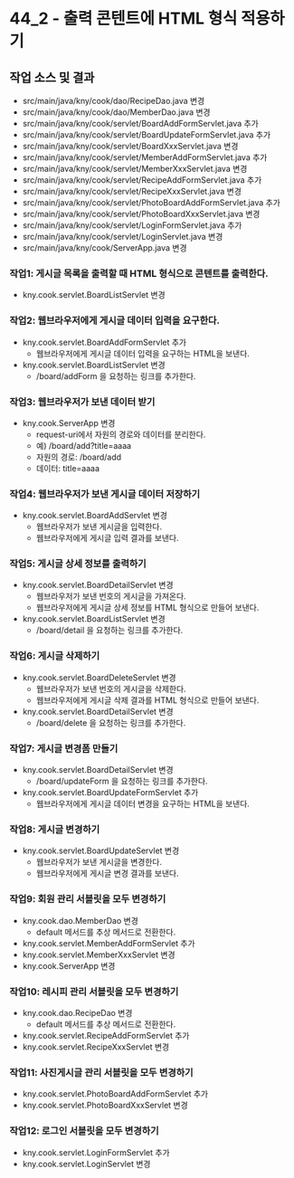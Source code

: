 # 44_2 - 출력 콘텐트에 HTML 형식 적용하기


## 작업 소스 및 결과

- src/main/java/kny/cook/dao/RecipeDao.java 변경 
- src/main/java/kny/cook/dao/MemberDao.java 변경
- src/main/java/kny/cook/servlet/BoardAddFormServlet.java 추가
- src/main/java/kny/cook/servlet/BoardUpdateFormServlet.java 추가
- src/main/java/kny/cook/servlet/BoardXxxServlet.java 변경
- src/main/java/kny/cook/servlet/MemberAddFormServlet.java 추가
- src/main/java/kny/cook/servlet/MemberXxxServlet.java 변경
- src/main/java/kny/cook/servlet/RecipeAddFormServlet.java 추가
- src/main/java/kny/cook/servlet/RecipeXxxServlet.java 변경
- src/main/java/kny/cook/servlet/PhotoBoardAddFormServlet.java 추가
- src/main/java/kny/cook/servlet/PhotoBoardXxxServlet.java 변경
- src/main/java/kny/cook/servlet/LoginFormServlet.java 추가
- src/main/java/kny/cook/servlet/LoginServlet.java 변경
- src/main/java/kny/cook/ServerApp.java 변경


### 작업1: 게시글 목록을 출력할 때 HTML 형식으로 콘텐트를 출력한다.

- kny.cook.servlet.BoardListServlet 변경

### 작업2: 웹브라우저에게 게시글 데이터 입력을 요구한다.

- kny.cook.servlet.BoardAddFormServlet 추가
  - 웹브라우저에게 게시글 데이터 입력을 요구하는 HTML을 보낸다.
- kny.cook.servlet.BoardListServlet 변경
  - /board/addForm 을 요청하는 링크를 추가한다.


### 작업3: 웹브라우저가 보낸 데이터 받기

- kny.cook.ServerApp 변경
  - request-uri에서 자원의 경로와 데이터를 분리한다.
  - 예) /board/add?title=aaaa
  - 자원의 경로: /board/add
  - 데이터: title=aaaa

### 작업4: 웹브라우저가 보낸 게시글 데이터 저장하기

- kny.cook.servlet.BoardAddServlet 변경
  - 웹브라우저가 보낸 게시글을 입력한다.
  - 웹브라우저에게 게시글 입력 결과를 보낸다.

### 작업5: 게시글 상세 정보를 출력하기

- kny.cook.servlet.BoardDetailServlet 변경
  - 웹브라우저가 보낸 번호의 게시글을 가져온다.
  - 웹브라우저에게 게시글 상세 정보를 HTML 형식으로 만들어 보낸다.
- kny.cook.servlet.BoardListServlet 변경
  - /board/detail 을 요청하는 링크를 추가한다.  

### 작업6: 게시글 삭제하기

- kny.cook.servlet.BoardDeleteServlet 변경
  - 웹브라우저가 보낸 번호의 게시글을 삭제한다.
  - 웹브라우저에게 게시글 삭제 결과를 HTML 형식으로 만들어 보낸다.
- kny.cook.servlet.BoardDetailServlet 변경
  - /board/delete 을 요청하는 링크를 추가한다.

### 작업7: 게시글 변경폼 만들기

- kny.cook.servlet.BoardDetailServlet 변경
  - /board/updateForm 을 요청하는 링크를 추가한다.
- kny.cook.servlet.BoardUpdateFormServlet 추가
  - 웹브라우저에게 게시글 데이터 변경을 요구하는 HTML을 보낸다.

### 작업8: 게시글 변경하기

- kny.cook.servlet.BoardUpdateServlet 변경
  - 웹브라우저가 보낸 게시글을 변경한다.
  - 웹브라우저에게 게시글 변경 결과를 보낸다.

### 작업9: 회원 관리 서블릿을 모두 변경하기

- kny.cook.dao.MemberDao 변경
  - default 메서드를 추상 메서드로 전환한다.
- kny.cook.servlet.MemberAddFormServlet 추가
- kny.cook.servlet.MemberXxxServlet 변경
- kny.cook.ServerApp 변경

### 작업10: 레시피 관리 서블릿을 모두 변경하기

- kny.cook.dao.RecipeDao 변경
  - default 메서드를 추상 메서드로 전환한다.
- kny.cook.servlet.RecipeAddFormServlet 추가
- kny.cook.servlet.RecipeXxxServlet 변경

### 작업11: 사진게시글 관리 서블릿을 모두 변경하기

- kny.cook.servlet.PhotoBoardAddFormServlet 추가
- kny.cook.servlet.PhotoBoardXxxServlet 변경

### 작업12: 로그인 서블릿을 모두 변경하기

- kny.cook.servlet.LoginFormServlet 추가
- kny.cook.servlet.LoginServlet 변경